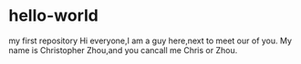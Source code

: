 # hello-world
my first repository
Hi everyone,I am a guy here,next to meet our of you.
My name is Christopher Zhou,and you cancall me Chris or Zhou.
